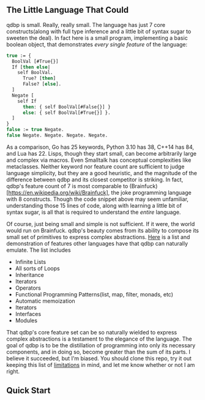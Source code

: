 ## The Little Language That Could

qdbp is small. Really, really small. The language has just 7 core constructs(along with full type inference and a little bit of syntax sugar to sweeten the deal). In fact here is a small program, implementing a basic boolean object, that demonstrates *every single feature* of the language:
```ocaml
true := {
  BoolVal [#True{}]
  If [then else|
    self BoolVal.
      True? [then]
      False? [else].
  ]
  Negate [
    self If
      then: { self BoolVal[#False{}] }
      else: { self BoolVal[#True{}] }.
  ]
}
false := true Negate.
false Negate. Negate. Negate. Negate.
```
As a comparison, Go has 25 keywords, Python 3.10 has 38, C++14 has 84, and Lua has 22. Lisps, though they start small, can become arbitrarily large and complex via macros. Even Smalltalk has conceptual complexities like metaclasses. Neither keyword nor feature count are sufficient to judge language simplicity, but they are a good heuristic, and the magnitude of the difference between qdbp and its closest competitor is striking. In fact, qdbp's feature count of 7 is most comparable to (Brainfuck)[https://en.wikipedia.org/wiki/Brainfuck], the joke programming language with 8 constructs. Though the code snippet above may seem unfamiliar, understanding those 15 lines of code, along with learning a little bit of syntax sugar, is all that is required to understand the *entire* language.

Of course, just being small and simple is not sufficient. If it were, the world would run on Brainfuck. qdbp's beauty comes from its ability to compose its small set of primitives to express complex abstractions. [Here](doc/FEATURES.md) is a list and demonstration of features other languages have that qdbp can naturally emulate. The list includes

- Infinite Lists
- All sorts of Loops
- Inheritance
- Iterators
- Operators
- Functional Programming Patterns(list, map, filter, monads, etc)
- Automatic memoization
- Iterators
- Interfaces
- Modules

That qdbp's core feature set can be so naturally wielded to express complex abstractions is a testament to the elegance of the language. The goal of qdbp is to be the distillation of programming into only its necessary components, and in doing so, become greater than the sum of its parts. I believe it succeeded, but I'm biased. You should clone this repo, try it out keeping this list of [limitations](doc/LIMITATIONS.md) in mind, and let me know whether or not I am right.

## Quick Start

